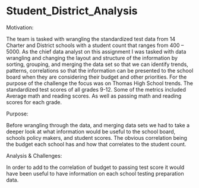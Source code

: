 # Student_District_Analysis

Motivation: 


The team is tasked with wrangling the standardized test data from 14 Charter and District schools with a student count that ranges from 400 – 5000. As the chief data analyst on this assignment I was tasked with data wrangling and changing the layout and structure of the information by sorting, grouping, and merging the data set so that we can identify trends, patterns, correlations so that the information can be presented to the school board when they are considering their budget and other priorities. 
For the purpose of the challenge the focus was on Thomas High School trends. The standardized test scores of all grades 9-12. Some of the metrics included Average math and reading scores. As well as passing math and reading scores for each grade.

Purpose: 

Before wrangling through the data, and merging data sets we had to take a deeper look at what information would be useful to the school board, schools policy makers, and student scores. The obvious correlation being the budget each school has and how that correlates to the student count. 

Analysis & Challenges:

In order to add to the correlation of budget to passing test score it would have been useful to have information on each school testing preparation data. 
